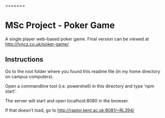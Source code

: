 =======
# MSc Project - Poker Game
A single player web-based poker game. Final version can be viewed at http://lyncz.co.uk/poker-game/

## Instructions
Go to the root folder where you found this readme file (in my home directory on campus computers).

Open a commandline tool (i.e. powershell) in this directory and type 'npm start'.

The server will start and open localhost:8080 in the browser.

If that doesn't load, go to http://raptor.kent.ac.uk:8081/~RL394/
